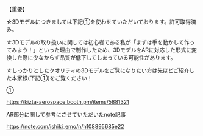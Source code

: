 【重要】

☆3Dモデルにつきましては下記①を使わせていただいております。許可取得済み。

☆3Dモデルの取り扱いに関しては初心者である私が「まずは手を動かして作ってみよう！」といった理由で制作したため、3DモデルをARに対応した形式に変換した際に少なからず品質が低下してしまっている可能性があります。

☆しっかりとしたクオリティの3Dモデルをご覧になりたい方は先ほどご紹介した本家様(下記①)をご覧ください！

①

https://kizta-aerospace.booth.pm/items/5881321

AR部分に関して参考にさせていただいたnote記事

https://note.com/ishiki_emo/n/n108895685e22
